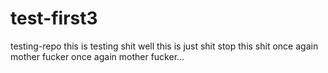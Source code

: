# test-first3
testing-repo
this is testing shit 
 well this is just shit
 stop this shit once again mother fucker once again mother fucker...

